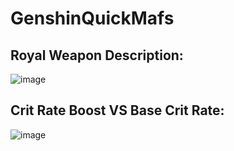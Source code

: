# GenshinQuickMafs


<h2> Royal Weapon Description: </h2>

![image](https://user-images.githubusercontent.com/83033987/204237392-2f8e7239-173c-46cf-9c9d-df7280c3b268.png)


<h2>Crit Rate Boost VS Base Crit Rate:</h2>

![image](https://user-images.githubusercontent.com/83033987/204237747-db185469-a541-48bb-9fdf-d458225392cc.png)


